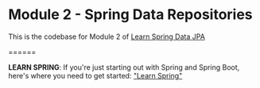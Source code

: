 # Module 2 - Spring Data Repositories

This is the codebase for Module 2 of [Learn Spring Data JPA](https://www.baeldung.com/learn-spring-data-jpa-course)


======

**LEARN SPRING**: If you're just starting out with Spring and Spring Boot, here's where you need to get started: ["Learn Spring"](https://bit.ly/github-ls)

